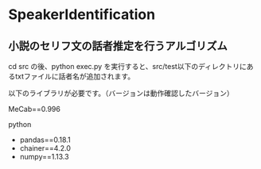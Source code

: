 # SpeakerIdentification

## 小説のセリフ文の話者推定を行うアルゴリズム

cd src の後、python exec.py を実行すると、src/test以下のディレクトリにあるtxtファイルに話者名が追加されます。

以下のライブラリが必要です。（バージョンは動作確認したバージョン）

MeCab==0.996


python
* pandas==0.18.1
* chainer==4.2.0
* numpy==1.13.3
